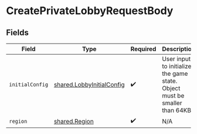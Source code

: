 # CreatePrivateLobbyRequestBody


## Fields

| Field                                                                         | Type                                                                          | Required                                                                      | Description                                                                   |
| ----------------------------------------------------------------------------- | ----------------------------------------------------------------------------- | ----------------------------------------------------------------------------- | ----------------------------------------------------------------------------- |
| `initialConfig`                                                               | [shared.LobbyInitialConfig](../../../sdk/models/shared/lobbyinitialconfig.md) | :heavy_check_mark:                                                            | User input to initialize the game state. Object must be smaller than 64KB.    |
| `region`                                                                      | [shared.Region](../../../sdk/models/shared/region.md)                         | :heavy_check_mark:                                                            | N/A                                                                           |